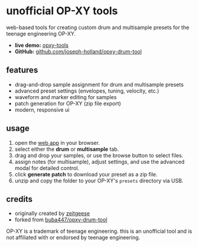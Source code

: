 # unofficial OP-XY tools

web-based tools for creating custom drum and multisample presets for the teenage engineering OP-XY.

- **live demo:** [opxy-tools](https://joseph-holland.github.io/opxy-drum-tool/)
- **GitHub:** [github.com/joseph-holland/opxy-drum-tool](https://github.com/joseph-holland/opxy-drum-tool)

## features

- drag-and-drop sample assignment for drum and multisample presets
- advanced preset settings (envelopes, tuning, velocity, etc.)
- waveform and marker editing for samples
- patch generation for OP-XY (zip file export)
- modern, responsive ui

## usage

1. open the [web app](https://joseph-holland.github.io/opxy-drum-tool/) in your browser.
2. select either the **drum** or **multisample** tab.
3. drag and drop your samples, or use the browse button to select files.
4. assign notes (for multisample), adjust settings, and use the advanced modal for detailed control.
5. click **generate patch** to download your preset as a zip file.
6. unzip and copy the folder to your OP-XY's `presets` directory via USB.

## credits

- originally created by [zeitgeese](https://github.com/buba447)
- forked from [buba447/opxy-drum-tool](https://buba447.github.io/opxy-drum-tool/)

OP-XY is a trademark of teenage engineering. this is an unofficial tool and is not affiliated with or endorsed by teenage engineering.

